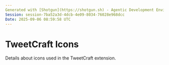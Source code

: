 ```yaml
---
Generated with [Shotgun](https://shotgun.sh) - Agentic Development Environment
Session: session-7ba52a3d-4dcb-4e09-8034-76028e968dcc
Date: 2025-09-06 08:59:58 UTC
---
```

# TweetCraft Icons

Details about icons used in the TweetCraft extension.
